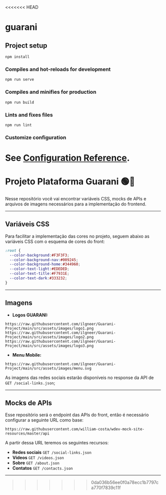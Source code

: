 <<<<<<< HEAD
# guarani

## Project setup

```
npm install
```

### Compiles and hot-reloads for development

```
npm run serve
```

### Compiles and minifies for production

```
npm run build
```

### Lints and fixes files

```
npm run lint
```

### Customize configuration

See [Configuration Reference](https://cli.vuejs.org/config/).
=======
# Projeto Plataforma Guarani 🟢🏹

Nesse repositório você vai encontrar variáveis CSS, mocks de APIs e arquivos de imagens necessários para a implementação do frontend.

___________________


## Variáveis CSS

Para facilitar a implementação das cores no projeto, seguem abaixo as variáveis CSS com o esquema de cores do front:
```css
:root {
  --color-background:#F3F3F3;
  --color-background-nav:#009245;
  --color-background-home:#344960;
  --color-text-light:#EDEDED;
  --color-text-title:#F7931E;
  --color-text-dark:#333232;
}
```

___________________

## Imagens

* **Logos GUARANI:**  
```
https://raw.githubusercontent.com/ilgneer/Guarani-Project/main/src/assets/images/logo1.png
https://raw.githubusercontent.com/ilgneer/Guarani-Project/main/src/assets/images/logo2.png
https://raw.githubusercontent.com/ilgneer/Guarani-Project/main/src/assets/images/logo3.png
```

* **Menu Mobile:**
```
https://raw.githubusercontent.com/ilgneer/Guarani-Project/main/src/assets/images/menu.svg
```

As imagens das redes sociais estarão disponíveis no response da API de `GET /social-links.json`;
___________________

## Mocks de APIs

Esse repositório será o endpoint das APIs do front, então é necessário configurar a seguinte URL como base:
```
https://raw.githubusercontent.com/william-costa/wdev-mock-site-resources/master/api
```

A partir dessa URL teremos os seguintes recursos:
* **Redes sociais** `GET /social-links.json`
* **Vídeos** `GET /videos.json`
* **Sobre** `GET /about.json`
* **Contatos** `GET /contacts.json`

___________________
>>>>>>> 0da036b56ee0f0a78ecc1b7797ca770f7839c11f
